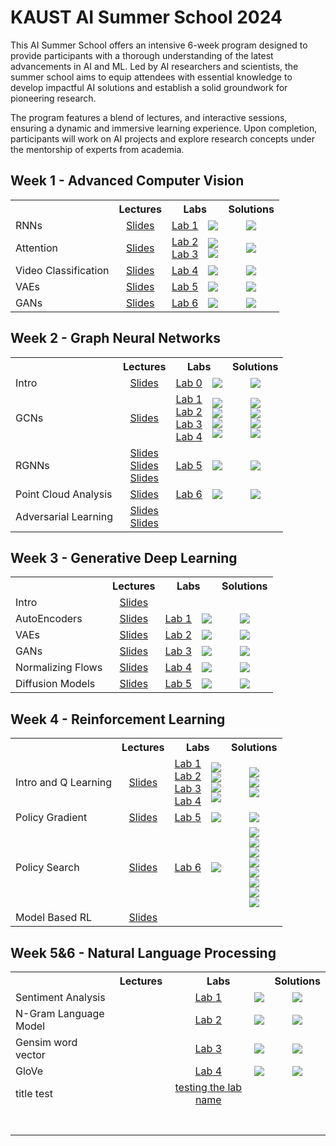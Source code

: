 # KAUST AI Summer School 2024

This AI Summer School offers an intensive 6-week program designed to provide participants with a thorough understanding
of the latest advancements in AI and ML. Led by AI researchers and scientists, the summer school aims to equip attendees
with essential knowledge to develop impactful AI solutions and establish a solid groundwork for pioneering research.

The program features a blend of lectures, and interactive sessions, ensuring a dynamic and immersive learning
experience. Upon completion, participants will work on AI projects and explore research concepts under the mentorship of
experts from academia.

## Week 1 - Advanced Computer Vision

<table>
  <tr>
    <th></th>
    <th><b>Lectures</b></th>
    <th colspan="2"><b>Labs</b></th>
    <th><b>Solutions</b></th>
  </tr>
  <tr>
    <td>RNNs</td>
    <td align="center"><a href="https://github.com/VictorCeballos/KAUST-AI-SS/blob/main/Week%201%20-%20Advanced%20Computer%20Vision/Day1/1_RNNs.pdf">Slides</a></td>
    <td align="center"><a href="https://github.com/VictorCeballos/KAUST-AI-SS/blob/main/Week%201%20-%20Advanced%20Computer%20Vision/Day1/Lab1_Exercise.ipynb">Lab 1</a></td>
    <td align="center"><a href="https://colab.research.google.com/github/VictorCeballos/KAUST-AI-SS/blob/main/Week%201%20-%20Advanced%20Computer%20Vision/Day1/Lab1_Exercise.ipynb"><img src="https://colab.research.google.com/assets/colab-badge.svg"></a></td>
    <td align="center"><a href="https://colab.research.google.com/github/VictorCeballos/KAUST-AI-SS/blob/main/Week%201%20-%20Advanced%20Computer%20Vision/Day1/Lab1_Solved.ipynb"><img src="https://colab.research.google.com/assets/colab-badge.svg"></a></td>
  </tr>
  <tr>
    <td>Attention</td>
    <td align="center"><a href="https://github.com/VictorCeballos/KAUST-AI-SS/blob/main/Week%201%20-%20Advanced%20Computer%20Vision/Day2/2_Attention_ViT.pdf">Slides</a></td>
    <td align="center"><a href="https://github.com/VictorCeballos/KAUST-AI-SS/blob/main/Week%201%20-%20Advanced%20Computer%20Vision/Day2/DFAN%20Exercise.ipynb">Lab 2</a> <br> <a href="https://github.com/VictorCeballos/KAUST-AI-SS/blob/main/Week%201%20-%20Advanced%20Computer%20Vision/Day2/MHSA.ipynb">Lab 3</a></td>
    <td align="center"><a href="https://colab.research.google.com/github/VictorCeballos/KAUST-AI-SS/blob/main/Week%201%20-%20Advanced%20Computer%20Vision/Day2/DFAN%20Exercise.ipynb"><img src="https://colab.research.google.com/assets/colab-badge.svg"></a> <br> <a href="https://colab.research.google.com/github/VictorCeballos/KAUST-AI-SS/blob/main/Week%201%20-%20Advanced%20Computer%20Vision/Day2/MHSA.ipynb"><img src="https://colab.research.google.com/assets/colab-badge.svg"></a></td>
    <td align="center"><a href="https://colab.research.google.com/github/VictorCeballos/KAUST-AI-SS/blob/main/Week%201%20-%20Advanced%20Computer%20Vision/Day2/DFAN%20Solution.ipynb"><img src="https://colab.research.google.com/assets/colab-badge.svg"></a></td>
  </tr>
  <tr>
    <td>Video Classification</td>
    <td align="center"><a href="https://github.com/VictorCeballos/KAUST-AI-SS/blob/main/Week%201%20-%20Advanced%20Computer%20Vision/Day3/3_Video%20Classification.pdf">Slides</a></td>
    <td align="center"><a href="https://github.com/VictorCeballos/KAUST-AI-SS/blob/main/Week%201%20-%20Advanced%20Computer%20Vision/Day3/Video_classification_Exercises.ipynb">Lab 4</a></td>
    <td align="center"><a href="https://colab.research.google.com/drive/1ht8h-bzvAU7wDSlKAbrwW1SGrzygB1r9#scrollTo=_Ih_df2q0kw4"><img src="https://colab.research.google.com/assets/colab-badge.svg"></a></td>
    <td align="center"><a href="https://colab.research.google.com/drive/12rPSXtchX1Do07uEO2X8nkRtdR9dwk3d#scrollTo=_bROfh_K-Wxs"><img src="https://colab.research.google.com/assets/colab-badge.svg"></a></td>
  </tr>
  <tr>
    <td>VAEs</td>
    <td align="center"><a href="https://github.com/VictorCeballos/KAUST-AI-SS/blob/main/Week%201%20-%20Advanced%20Computer%20Vision/Day4/4_GenerativeAI_VAEs.pdf">Slides</a></td>
    <td align="center"><a href="https://github.com/VictorCeballos/KAUST-AI-SS/blob/main/Week%201%20-%20Advanced%20Computer%20Vision/Day4/Lab4.ipynb">Lab 5</a></td>
    <td align="center"><a href="https://colab.research.google.com/github/VictorCeballos/KAUST-AI-SS/blob/main/Week%201%20-%20Advanced%20Computer%20Vision/Day4/Lab4.ipynb"><img src="https://colab.research.google.com/assets/colab-badge.svg"></a></td>
    <td align="center"><a href="https://colab.research.google.com/github/VictorCeballos/KAUST-AI-SS/blob/main/Week%201%20-%20Advanced%20Computer%20Vision/Day4/Lab4_Soln.ipynb"><img src="https://colab.research.google.com/assets/colab-badge.svg"></a></td>
  </tr>
  <tr>
    <td>GANs</td>
    <td align="center"><a href="https://github.com/VictorCeballos/KAUST-AI-SS/blob/main/Week%201%20-%20Advanced%20Computer%20Vision/Day5/5_Generative%20AI_GANs_CLIP.pdf">Slides</a></td>
    <td align="center"><a href="https://github.com/VictorCeballos/KAUST-AI-SS/blob/main/Week%201%20-%20Advanced%20Computer%20Vision/Day5/GANs%20Exercise.ipynb">Lab 6</a></td>
    <td align="center"><a href="https://colab.research.google.com/github/VictorCeballos/KAUST-AI-SS/blob/main/Week%201%20-%20Advanced%20Computer%20Vision/Day5/GANs%20Exercise.ipynb"><img src="https://colab.research.google.com/assets/colab-badge.svg"></a></td>
    <td align="center"><a href="https://colab.research.google.com/github/VictorCeballos/KAUST-AI-SS/blob/main/Week%201%20-%20Advanced%20Computer%20Vision/Day5/GANs%20Solution.ipynb"><img src="https://colab.research.google.com/assets/colab-badge.svg"></a></td>
  </tr>
</table>

## Week 2 - Graph Neural Networks

<table>
  <tr>
    <th></th>
    <th><b>Lectures</b></th>
    <th colspan="2"><b>Labs</b></th>
    <th><b>Solutions</b></th>
  </tr>
  <tr>
    <td>Intro</td>
    <td align="center"><a href="https://github.com/VictorCeballos/KAUST-AI-SS/blob/main/Week%202%20-%20Graph%20Neural%20Networks/slides/graph_neural_networks_part_1.pdf">Slides</a></td>
    <td align="center"><a href="https://github.com/VictorCeballos/KAUST-AI-SS/blob/main/Week%202%20-%20Graph%20Neural%20Networks/labs/00_Graphs_NetworkX.ipynb">Lab 0</a></td>
    <td align="center"><a href="https://colab.research.google.com/github/VictorCeballos/KAUST-AI-SS/blob/main/Week%202%20-%20Graph%20Neural%20Networks/labs/00_Graphs_NetworkX.ipynb"><img src="https://colab.research.google.com/assets/colab-badge.svg"></a></td>
    <td align="center"><a href="https://colab.research.google.com/github/VictorCeballos/KAUST-AI-SS/blob/main/Week%202%20-%20Graph%20Neural%20Networks/labs/00_Graphs_NetworkX_Soln.ipynb"><img src="https://colab.research.google.com/assets/colab-badge.svg"></a></td>
  </tr>
  <tr>
    <td>GCNs</td>
    <td align="center"><a href="https://github.com/VictorCeballos/KAUST-AI-SS/blob/main/Week%202%20-%20Graph%20Neural%20Networks/slides/graph_neural_networks_part_1.pdf">Slides</a></td>
    <td align="center"><a href="https://github.com/VictorCeballos/KAUST-AI-SS/blob/main/Week%202%20-%20Graph%20Neural%20Networks/labs/01_GCN_KarateClub.ipynb">Lab 1</a> <br> <a href="https://github.com/VictorCeballos/KAUST-AI-SS/blob/main/Week%202%20-%20Graph%20Neural%20Networks/labs/02_GCN_Cora.ipynb">Lab 2</a> <br> <a href="https://github.com/VictorCeballos/KAUST-AI-SS/blob/main/Week%202%20-%20Graph%20Neural%20Networks/labs/03_GCN.ipynb">Lab 3</a><br> <a href="https://github.com/VictorCeballos/KAUST-AI-SS/blob/main/Week%202%20-%20Graph%20Neural%20Networks/labs/04_GCN.ipynb">Lab 4</a></td>
    <td align="center"><a href="https://colab.research.google.com/github/VictorCeballos/KAUST-AI-SS/blob/main/Week%202%20-%20Graph%20Neural%20Networks/labs/01_GCN_KarateClub.ipynb"><img src="https://colab.research.google.com/assets/colab-badge.svg"></a> <br> <a href="https://colab.research.google.com/github/VictorCeballos/KAUST-AI-SS/blob/main/Week%202%20-%20Graph%20Neural%20Networks/labs/02_GCN_Cora.ipynb"><img src="https://colab.research.google.com/assets/colab-badge.svg"></a> <br> <a href="https://colab.research.google.com/github/VictorCeballos/KAUST-AI-SS/blob/main/Week%202%20-%20Graph%20Neural%20Networks/labs/03_GCN.ipynb"><img src="https://colab.research.google.com/assets/colab-badge.svg"></a> <br> <a href="https://colab.research.google.com/github/VictorCeballos/KAUST-AI-SS/blob/main/Week%202%20-%20Graph%20Neural%20Networks/labs/04_GCN.ipynb"><img src="https://colab.research.google.com/assets/colab-badge.svg"></a></td>
    <td align="center"><a href="https://colab.research.google.com/github/VictorCeballos/KAUST-AI-SS/blob/main/Week%202%20-%20Graph%20Neural%20Networks/labs/01_GCN_KarateClub_Soln.ipynb"><img src="https://colab.research.google.com/assets/colab-badge.svg"></a> <br> <a href="https://colab.research.google.com/github/VictorCeballos/KAUST-AI-SS/blob/main/Week%202%20-%20Graph%20Neural%20Networks/labs/02_GCN_Cora_Soln.ipynb"><img src="https://colab.research.google.com/assets/colab-badge.svg"></a> <br> <a href="https://colab.research.google.com/github/VictorCeballos/KAUST-AI-SS/blob/main/Week%202%20-%20Graph%20Neural%20Networks/labs/03_GCN_sol.ipynb"><img src="https://colab.research.google.com/assets/colab-badge.svg"></a> <br> <a href="https://colab.research.google.com/github/VictorCeballos/KAUST-AI-SS/blob/main/Week%202%20-%20Graph%20Neural%20Networks/labs/04_GCN_sol.ipynb"><img src="https://colab.research.google.com/assets/colab-badge.svg"></a></td>
  </tr>
  <tr>
    <td>RGNNs</td>
    <td align="center"><a href="https://github.com/VictorCeballos/KAUST-AI-SS/blob/main/Week%202%20-%20Graph%20Neural%20Networks/slides/graph_neural_networks_part_2.pdf">Slides</a> <br> <a href="https://github.com/VictorCeballos/KAUST-AI-SS/blob/main/Week%202%20-%20Graph%20Neural%20Networks/slides/graph_neural_networks_part_3.pdf">Slides</a> <br> <a href="https://github.com/VictorCeballos/KAUST-AI-SS/blob/main/Week%202%20-%20Graph%20Neural%20Networks/slides/LSTM_GNN.pdf">Slides</a></td>
    <td align="center"><a href="https://github.com/VictorCeballos/KAUST-AI-SS/blob/main/Week%202%20-%20Graph%20Neural%20Networks/labs/05_RGNN.ipynb">Lab 5</a></td>
    <td align="center"><a href="https://colab.research.google.com/github/VictorCeballos/KAUST-AI-SS/blob/main/Week%202%20-%20Graph%20Neural%20Networks/labs/05_RGNN.ipynb"><img src="https://colab.research.google.com/assets/colab-badge.svg"></a></td>
    <td align="center"><a href="https://colab.research.google.com/github/VictorCeballos/KAUST-AI-SS/blob/main/Week%202%20-%20Graph%20Neural%20Networks/labs/05_RGNN_sol.ipynb"><img src="https://colab.research.google.com/assets/colab-badge.svg"></a></td>
  </tr>
  <tr>
    <td>Point Cloud Analysis</td>
    <td align="center"><a href="https://github.com/VictorCeballos/KAUST-AI-SS/blob/main/Week%202%20-%20Graph%20Neural%20Networks/slides/GNNs_PointClouds.pdf">Slides</a></td>
    <td align="center"><a href="https://github.com/VictorCeballos/KAUST-AI-SS/blob/main/Week%202%20-%20Graph%20Neural%20Networks/labs/06_GNN_for_pointclouds.ipynb">Lab 6</a></td>
    <td align="center"><a href="https://colab.research.google.com/github/VictorCeballos/KAUST-AI-SS/blob/main/Week%202%20-%20Graph%20Neural%20Networks/labs/06_GNN_for_pointclouds.ipynb"><img src="https://colab.research.google.com/assets/colab-badge.svg"></a></td>
    <td align="center"><a href="https://colab.research.google.com/github/VictorCeballos/KAUST-AI-SS/blob/main/Week%202%20-%20Graph%20Neural%20Networks/labs/06_GNN_for_pointclouds_sol.ipynb"><img src="https://colab.research.google.com/assets/colab-badge.svg"></a></td>
  </tr>
  <tr>
    <td>Adversarial Learning</td>
    <td align="center"><a href="https://github.com/VictorCeballos/KAUST-AI-SS/blob/main/Week%202%20-%20Graph%20Neural%20Networks/slides/graph_neural_networks_part_4.pdf">Slides</a> <br> <a href="https://github.com/VictorCeballos/KAUST-AI-SS/blob/main/Week%202%20-%20Graph%20Neural%20Networks/slides/AdversarialAttacks.pdf">Slides</a></td>
    <td align="center"></td>
    <td align="center"></td>
    <td align="center"></td>
  </tr>
</table>

## Week 3 - Generative Deep Learning

<table>
  <tr>
    <th></th>
    <th><b>Lectures</b></th>
    <th colspan="2"><b>Labs</b></th>
    <th><b>Solutions</b></th>
  </tr>
  <tr>
    <td>Intro</td>
    <td align="center"><a href="https://github.com/VictorCeballos/KAUST-AI-SS/blob/main/Week%203%20-%20Generative%20Deep%20Learning/Slides/1_Intro.pdf">Slides</a></td>
    <td align="center"></td>
    <td align="center"></td>
    <td align="center"></td>
  </tr>
  <tr>
    <td>AutoEncoders</td>
    <td align="center"><a href="https://github.com/VictorCeballos/KAUST-AI-SS/blob/main/Week%203%20-%20Generative%20Deep%20Learning/Slides/2_VAE.pdf">Slides</a></td>
    <td align="center"><a href="https://github.com/VictorCeballos/KAUST-AI-SS/blob/main/Week%203%20-%20Generative%20Deep%20Learning/Labs/Lab_AutoEncoders.ipynb">Lab 1</a></td>
    <td align="center"><a href="https://colab.research.google.com/github/VictorCeballos/KAUST-AI-SS/blob/main/Week%203%20-%20Generative%20Deep%20Learning/Labs/Lab_AutoEncoders.ipynb"><img src="https://colab.research.google.com/assets/colab-badge.svg"></a></td>
    <td align="center"><a href="https://colab.research.google.com/github/VictorCeballos/KAUST-AI-SS/blob/main/Week%203%20-%20Generative%20Deep%20Learning/Labs/Lab_AutoEncoders_Soln.ipynb"><img src="https://colab.research.google.com/assets/colab-badge.svg"></a></td>
  </tr>
  <tr>
    <td>VAEs</td>
    <td align="center"><a href="https://github.com/VictorCeballos/KAUST-AI-SS/blob/main/Week%203%20-%20Generative%20Deep%20Learning/Slides/2_VAE.pdf">Slides</a></td>
    <td align="center"><a href="https://github.com/VictorCeballos/KAUST-AI-SS/blob/main/Week%203%20-%20Generative%20Deep%20Learning/Labs/Lab_VariationalAutoEncoders.ipynb">Lab 2</a></td>
    <td align="center"><a href="https://colab.research.google.com/github/VictorCeballos/KAUST-AI-SS/blob/main/Week%203%20-%20Generative%20Deep%20Learning/Labs/Lab_VariationalAutoEncoders.ipynb"><img src="https://colab.research.google.com/assets/colab-badge.svg"></a></td>
    <td align="center"><a href="https://colab.research.google.com/github/VictorCeballos/KAUST-AI-SS/blob/main/Week%203%20-%20Generative%20Deep%20Learning/Labs/Lab_VariationalAutoEncoders_Soln.ipynb"><img src="https://colab.research.google.com/assets/colab-badge.svg"></a></td>
  </tr>
  <tr>
    <td>GANs</td>
    <td align="center"><a href="https://github.com/VictorCeballos/KAUST-AI-SS/blob/main/Week%203%20-%20Generative%20Deep%20Learning/Slides/3_GANs.pdf">Slides</a></td>
    <td align="center"><a href="https://github.com/VictorCeballos/KAUST-AI-SS/blob/main/Week%203%20-%20Generative%20Deep%20Learning/Labs/GAN_MNIST_example.ipynb">Lab 3</a></td>
    <td align="center"><a href="https://colab.research.google.com/github/VictorCeballos/KAUST-AI-SS/blob/main/Week%203%20-%20Generative%20Deep%20Learning/Labs/GAN_MNIST_example.ipynb"><img src="https://colab.research.google.com/assets/colab-badge.svg"></a></td>
    <td align="center"><a href="https://colab.research.google.com/github/VictorCeballos/KAUST-AI-SS/blob/main/Week%203%20-%20Generative%20Deep%20Learning/Labs/GAN_MNIST_solution.ipynb"><img src="https://colab.research.google.com/assets/colab-badge.svg"></a></td>
  </tr>
  <tr>
    <td>Normalizing Flows</td>
    <td align="center"><a href="https://github.com/VictorCeballos/KAUST-AI-SS/blob/main/Week%203%20-%20Generative%20Deep%20Learning/Slides/4_NFs.pdf">Slides</a></td>
    <td align="center"><a href="https://github.com/VictorCeballos/KAUST-AI-SS/blob/main/Week%203%20-%20Generative%20Deep%20Learning/Labs/NF_mnist_Exercise.ipynb">Lab 4</a></td>
    <td align="center"><a href="https://colab.research.google.com/github/VictorCeballos/KAUST-AI-SS/blob/main/Week%203%20-%20Generative%20Deep%20Learning/Labs/NF_mnist_Exercise.ipynb"><img src="https://colab.research.google.com/assets/colab-badge.svg"></a></td>    
    <td align="center"><a href="https://colab.research.google.com/github/VictorCeballos/KAUST-AI-SS/blob/main/Week%203%20-%20Generative%20Deep%20Learning/Labs/NF_mnist_Solution.ipynb"><img src="https://colab.research.google.com/assets/colab-badge.svg"></a></td>    
  </tr>
  <tr>
    <td>Diffusion Models</td>
    <td align="center"><a href="https://github.com/VictorCeballos/KAUST-AI-SS/blob/main/Week%203%20-%20Generative%20Deep%20Learning/Slides/5_Diffusion.pdf">Slides</a></td>
    <td align="center"><a href="https://github.com/VictorCeballos/KAUST-AI-SS/blob/main/Week%203%20-%20Generative%20Deep%20Learning/Labs/DiffusionModels_Exercise.ipynb">Lab 5</a></td>
    <td align="center"><a href="https://colab.research.google.com/github/VictorCeballos/KAUST-AI-SS/blob/main/Week%203%20-%20Generative%20Deep%20Learning/Labs/DiffusionModels_Exercise.ipynb"><img src="https://colab.research.google.com/assets/colab-badge.svg"></a></td>
    <td align="center"><a href="https://colab.research.google.com/github/VictorCeballos/KAUST-AI-SS/blob/main/Week%203%20-%20Generative%20Deep%20Learning/Labs/DiffusionModels_Solution.ipynb"><img src="https://colab.research.google.com/assets/colab-badge.svg"></a></td>
  </tr>
</table>

## Week 4 - Reinforcement Learning

<table>
  <tr>
    <th></th>
    <th><b>Lectures</b></th>
    <th colspan="2"><b>Labs</b></th>
    <th><b>Solutions</b></th>
  </tr>
  <tr>
    <td>Intro and Q Learning</td>
    <td align="center"><a href="https://github.com/VictorCeballos/KAUST-AI-SS/blob/main/Week%204%20-%20Reinforcement%20Learning/Slides/1_2_Intro_to_RL_MDP_Q_Learning.pdf">Slides</a></td>
    <td align="center"><a href="https://github.com/VictorCeballos/KAUST-AI-SS/blob/main/Week%204%20-%20Reinforcement%20Learning/Labs/1_Demo_RL_with_policies.ipynb">Lab 1</a> <br> <a href="https://github.com/VictorCeballos/KAUST-AI-SS/blob/main/Week%204%20-%20Reinforcement%20Learning/Labs/2_Q_Learning_Exercise.ipynb">Lab 2</a> <br> <a href="https://github.com/VictorCeballos/KAUST-AI-SS/blob/main/Week%204%20-%20Reinforcement%20Learning/Labs/2_SARSA_Exercise.ipynb">Lab 3</a> <br> <a href="https://github.com/VictorCeballos/KAUST-AI-SS/blob/main/Week%204%20-%20Reinforcement%20Learning/Labs/2_DQN.ipynb">Lab 4</a></td>
    <td align="center"><a href="https://colab.research.google.com/github/VictorCeballos/KAUST-AI-SS/blob/main/Week%204%20-%20Reinforcement%20Learning/Labs/1_Demo_RL_with_policies.ipynb"><img src="https://colab.research.google.com/assets/colab-badge.svg"></a> <br> <a href="https://colab.research.google.com/github/VictorCeballos/KAUST-AI-SS/blob/main/Week%204%20-%20Reinforcement%20Learning/Labs/2_Q_Learning_Exercise.ipynb"><img src="https://colab.research.google.com/assets/colab-badge.svg"></a> <br> <a href="https://colab.research.google.com/github/VictorCeballos/KAUST-AI-SS/blob/main/Week%204%20-%20Reinforcement%20Learning/Labs/2_SARSA_Exercise.ipynb"><img src="https://colab.research.google.com/assets/colab-badge.svg"></a> <br> <a href="https://colab.research.google.com/github/VictorCeballos/KAUST-AI-SS/blob/main/Week%204%20-%20Reinforcement%20Learning/Labs/2_DQN.ipynb"><img src="https://colab.research.google.com/assets/colab-badge.svg"></a></td>
    <td align="center"><a href="https://colab.research.google.com/github/VictorCeballos/KAUST-AI-SS/blob/main/Week%204%20-%20Reinforcement%20Learning/Labs/2_Q_Learning_Solution.ipynb"><img src="https://colab.research.google.com/assets/colab-badge.svg"></a> <br> <a href="https://colab.research.google.com/github/VictorCeballos/KAUST-AI-SS/blob/main/Week%204%20-%20Reinforcement%20Learning/Labs/2_SARSA_Solution.ipynb"><img src="https://colab.research.google.com/assets/colab-badge.svg"></a> <br> <a href="https://colab.research.google.com/github/VictorCeballos/KAUST-AI-SS/blob/main/Week%204%20-%20Reinforcement%20Learning/Labs/2_DQN_Solution.ipynb"><img src="https://colab.research.google.com/assets/colab-badge.svg"></a></td>
  </tr>
  <tr>
    <td>Policy Gradient</td>
    <td align="center"><a href="https://github.com/VictorCeballos/KAUST-AI-SS/blob/main/Week%204%20-%20Reinforcement%20Learning/Slides/3_Policy_Gradient.pdf">Slides</a></td>
    <td align="center"><a href="https://github.com/VictorCeballos/KAUST-AI-SS/blob/main/Week%204%20-%20Reinforcement%20Learning/Labs/LabDay3_PolicyGradient.ipynb">Lab 5</a></td>
    <td align="center"><a href="https://colab.research.google.com/github/VictorCeballos/KAUST-AI-SS/blob/main/Week%204%20-%20Reinforcement%20Learning/Labs/LabDay3_PolicyGradient.ipynb"><img src="https://colab.research.google.com/assets/colab-badge.svg"></a></td>
    <td align="center"><a href="https://colab.research.google.com/github/VictorCeballos/KAUST-AI-SS/blob/main/Week%204%20-%20Reinforcement%20Learning/Labs/LabDay3_PolicyGradient_Solution.ipynb"><img src="https://colab.research.google.com/assets/colab-badge.svg"></a></td>
  </tr>
  <tr>
    <td>Policy Search</td>
    <td align="center"><a href="https://github.com/VictorCeballos/KAUST-AI-SS/blob/main/Week%204%20-%20Reinforcement%20Learning/Slides/4_Policy_Search_TRPO_PPO.pdf">Slides</a></td>
    <td align="center"><a href="https://github.com/VictorCeballos/KAUST-AI-SS/blob/main/Week%204%20-%20Reinforcement%20Learning/Labs/4_StableBaselines3.ipynb">Lab 6</a></td>
    <td align="center"><a href="https://colab.research.google.com/github/VictorCeballos/KAUST-AI-SS/blob/main/Week%204%20-%20Reinforcement%20Learning/Labs/4_StableBaselines3.ipynb"><img src="https://colab.research.google.com/assets/colab-badge.svg"></a></td>
    <td align="center"><a href="https://colab.research.google.com/github/VictorCeballos/KAUST-AI-SS/blob/main/Week%204%20-%20Reinforcement%20Learning/Labs/4_StableBaselines3_Solutions/4_StableBaselines3_Solution_1.ipynb"><img src="https://colab.research.google.com/assets/colab-badge.svg"></a> <br> <a href="https://colab.research.google.com/github/VictorCeballos/KAUST-AI-SS/blob/main/Week%204%20-%20Reinforcement%20Learning/Labs/4_StableBaselines3_Solutions/4_StableBaselines3_Solution_2.ipynb"><img src="https://colab.research.google.com/assets/colab-badge.svg"></a> <br> <a href="https://colab.research.google.com/github/VictorCeballos/KAUST-AI-SS/blob/main/Week%204%20-%20Reinforcement%20Learning/Labs/4_StableBaselines3_Solutions/4_StableBaselines3_Solution_3.ipynb"><img src="https://colab.research.google.com/assets/colab-badge.svg"></a> <br> <a href="https://colab.research.google.com/github/VictorCeballos/KAUST-AI-SS/blob/main/Week%204%20-%20Reinforcement%20Learning/Labs/4_StableBaselines3_Solutions/4_StableBaselines3_Solution_4.ipynb"><img src="https://colab.research.google.com/assets/colab-badge.svg"></a> <br> <a href="https://colab.research.google.com/github/VictorCeballos/KAUST-AI-SS/blob/main/Week%204%20-%20Reinforcement%20Learning/Labs/4_StableBaselines3_Solutions/4_StableBaselines3_Solution_5.ipynb"><img src="https://colab.research.google.com/assets/colab-badge.svg"></a>   <br> <a href="https://colab.research.google.com/github/VictorCeballos/KAUST-AI-SS/blob/main/Week%204%20-%20Reinforcement%20Learning/Labs/4_StableBaselines3_Solutions/4_StableBaselines3_Solution_6.ipynb"><img src="https://colab.research.google.com/assets/colab-badge.svg"></a> <br> <a href="https://colab.research.google.com/github/VictorCeballos/KAUST-AI-SS/blob/main/Week%204%20-%20Reinforcement%20Learning/Labs/4_StableBaselines3_Solutions/4_StableBaselines3_Solution_7.ipynb"><img src="https://colab.research.google.com/assets/colab-badge.svg"></a> <br> <a href="https://colab.research.google.com/github/VictorCeballos/KAUST-AI-SS/blob/main/Week%204%20-%20Reinforcement%20Learning/Labs/4_StableBaselines3_Solutions/4_StableBaselines3_Solution_8.ipynb"><img src="https://colab.research.google.com/assets/colab-badge.svg"></a>
  </tr>
  <tr>
    <td>Model Based RL</td>
    <td align="center"><a href="https://github.com/VictorCeballos/KAUST-AI-SS/blob/main/Week%204%20-%20Reinforcement%20Learning/Slides/8_Model_Based_RL.pdf">Slides</a></td>
    <td align="center"></td>
    <td align="center"></td>
    <td align="center"></td>
  </tr>
</table>

## Week 5&6 - Natural Language Processing

<table>
  <tr>
    <th></th>
    <th><b>Lectures</b></th>
    <th colspan="2"><b>Labs</b></th>
    <th><b>Solutions</b></th>
  </tr>
  <tr>
    <td>Sentiment Analysis</td>
    <td align="center"></td>
    <td align="center"><a href="https://github.com/VictorCeballos/KAUST-AI-SS/blob/main/Week%205%20-%20Natural%20Language%20Processing/Labs/Lab1_Sentiment_Analysis.ipynb">Lab 1</a></td>
    <td align="center"><a href="https://colab.research.google.com/github/VictorCeballos/KAUST-AI-SS/blob/main/Week%205%20-%20Natural%20Language%20Processing/Labs/Lab1_Sentiment_Analysis.ipynb"><img src="https://colab.research.google.com/assets/colab-badge.svg"></a></td>
    <td align="center"><a href="https://colab.research.google.com/github/VictorCeballos/KAUST-AI-SS/blob/main/Week%205%20-%20Natural%20Language%20Processing/Labs/Lab1_Sentiment_Analysis_Solution.ipynb"><img src="https://colab.research.google.com/assets/colab-badge.svg"></a></td>
  </tr>
  <tr>
    <td>N-Gram Language Model</td>
    <td align="center"></td>
    <td align="center"><a href="https://github.com/VictorCeballos/KAUST-AI-SS/blob/main/Week%205%20-%20Natural%20Language%20Processing/Labs/Lab2_Tokenization_NGram_Model.ipynb">Lab 2</a></td>
    <td align="center"><a href="https://colab.research.google.com/github/VictorCeballos/KAUST-AI-SS/blob/main/Week%205%20-%20Natural%20Language%20Processing/Labs/Lab2_Tokenization_NGram_Model.ipynb"><img src="https://colab.research.google.com/assets/colab-badge.svg"></a></td>
    <td align="center"><a href="https://colab.research.google.com/github/VictorCeballos/KAUST-AI-SS/blob/main/Week%205%20-%20Natural%20Language%20Processing/Labs/Lab2_Tokenization_NGram_Model_Solution.ipynb"><img src="https://colab.research.google.com/assets/colab-badge.svg"></a></td>
  </tr>
  <tr>
    <td>Gensim word vector</td>
    <td align="center"></td>
    <td align="center"><a href="https://github.com/VictorCeballos/KAUST-AI-SS/blob/main/Week%205%20-%20Natural%20Language%20Processing/Labs/Day3_lab1.ipynb">Lab 3</a></td>
    <td align="center"><a href="https://colab.research.google.com/github/VictorCeballos/KAUST-AI-SS/blob/main/Week%205%20-%20Natural%20Language%20Processing/Labs/Day3_lab1.ipynb"><img src="https://colab.research.google.com/assets/colab-badge.svg"></a></td>
    <td align="center"><a href="https://colab.research.google.com/github/VictorCeballos/KAUST-AI-SS/blob/main/Week%205%20-%20Natural%20Language%20Processing/Labs/Day3_lab1_sol.ipynb"><img src="https://colab.research.google.com/assets/colab-badge.svg"></a></td>
  </tr>
    <tr>
    <td>GloVe</td>
    <td align="center"></td>
    <td align="center"><a href="https://github.com/VictorCeballos/KAUST-AI-SS/blob/main/Week%205%20-%20Natural%20Language%20Processing/Labs/Day3_lab2.ipynb">Lab 4</a></td>
    <td align="center"><a href="https://colab.research.google.com/github/VictorCeballos/KAUST-AI-SS/blob/main/Week%205%20-%20Natural%20Language%20Processing/Labs/Day3_lab2.ipynb"><img src="https://colab.research.google.com/assets/colab-badge.svg"></a></td>
    <td align="center"><a href="https://colab.research.google.com/github/VictorCeballos/KAUST-AI-SS/blob/main/Week%205%20-%20Natural%20Language%20Processing/Labs/Day3_lab2_sol.ipynb"><img src="https://colab.research.google.com/assets/colab-badge.svg"></a></td>
  </tr>
  <tr>
    <td>title test</td>
    <td align="center"></td>
    <td align="center"><a href="https://github.com/VictorCeballos/KAUST-AI-SS/blob/main/Week%205%20-%20Natural%20Language%20Processing/Labs/testing.ipynb"> testing the lab name</a></td>
    <td align="center"></td>
    <td align="center"></td>
  </tr>
  <tr>
    <td></td>
    <td align="center"></td>
    <td align="center"></td>
    <td align="center"></td>
    <td align="center"></td>
  </tr>
  <tr>
    <td></td>
    <td align="center"></td>
    <td align="center"></td>
    <td align="center"></td>
    <td align="center"></td>
  </tr>
  <tr>
    <td></td>
    <td align="center"></td>
    <td align="center"></td>
    <td align="center"></td>
    <td align="center"></td>
  </tr>
  <tr>
    <td></td>
    <td align="center"></td>
    <td align="center"></td>
    <td align="center"></td>
    <td align="center"></td>
  </tr>
  <tr>
    <td></td>
    <td align="center"></td>
    <td align="center"></td>
    <td align="center"></td>
    <td align="center"></td>
  </tr>
  <tr>
    <td></td>
    <td align="center"></td>
    <td align="center"></td>
    <td align="center"></td>
    <td align="center"></td>
  </tr>
  <tr>
    <td></td>
    <td align="center"></td>
    <td align="center"></td>
    <td align="center"></td>
    <td align="center"></td>
  </tr>
</table>
